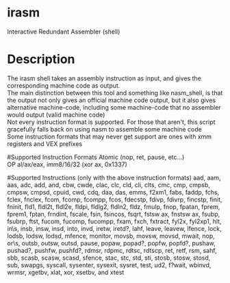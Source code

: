# irasm
Interactive Redundant Assembler (shell)

# Description
The irasm shell takes an assembly instruction as input, and gives the corresponding machine code as output.<br>
The main distinction between this tool and something like nasm_shell, is that the output not only gives an official machine code output, but it also gives alternative machine-code, including some machine-code that no assembler would output (valid machine code)<br>
Not every instruction format is supported. For those that aren't, this script gracefully falls back on using nasm to assemble some machine code<br>
Some instruction formats that may never get support are ones with xmm registers and VEX prefixes

#Supported Instruction Formats
Atomic (nop, ret, pause, etc...)<br>
OP al/ax/eax, imm8/16/32 (xor ax, 0x1337)

#Supported Instructions (only with the above instruction formats)
aad, aam, aas, adc, add, and, cbw, cwde, clac, clc, cld, cli, clts, cmc, cmp, cmpsb, cmpsw, cmpsd, cpuid, cwd, cdq, daa, das, emms, f2xm1, fabs, faddp, fchs, fclex, fnclex, fcom, fcomp, fcompp, fcos, fdecstp, fdivp, fdivrp, fincstp, finit, fninit, fld1, fldl2t, fldl2e, fldpi, fldlg2, fldln2, fldz, fmulp, fnop, fpatan, fprem, fprem1, fptan, frndint, fscale, fsin, fsincos, fsqrt, fstsw ax, fnstsw ax, fsubp, fsubrp, ftst, fucom, fucomp, fucompp, fxam, fxch, fxtract, fyl2x, fyl2xp1, hlt, in\s, insb, insw, insd, into, invd, iretw, iretd?, lahf, leave, leavew, lfence, lock, lodsb, lodsw, lodsd, mfence, monitor, movsb, movsw, movsd, mwait, nop, or\s, outsb, outsw, outsd, pause, popaw, popad?, popfw, popfd?, pushaw, pushad?, pushfw, pushfd?, rdmsr, rdpmc, rdtsc, rdtscp, ret, retf, rsm, sahf, sbb, scasb, scasw, scasd, sfence, stac, stc, std, sti, stosb, stosw, stosd, sub, swapgs, syscall, sysenter, sysexit, sysret, test, ud2, f?wait, wbinvd, wrmsr, xgetbv, xlat, xor, xsetbv, and xtest
